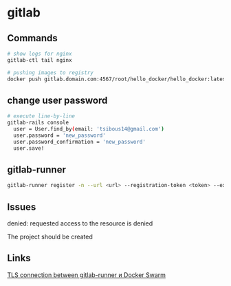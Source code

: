# gitlab

## Commands

```bash
# show logs for nginx
gitlab-ctl tail nginx

# pushing images to registry
docker push gitlab.domain.com:4567/root/hello_docker/hello_docker:latest
```

## change user password

```bash
# execute line-by-line
gitlab-rails console
  user = User.find_by(email: 'tsibous14@gmail.com')
  user.password = 'new_password'
  user.password_confirmation = 'new_password'
  user.save!
```

## gitlab-runner

```bash
gitlab-runner register -n --url <url> --registration-token <token> --executor docker --description <desc> --docker-image "docker:stable" --docker-privileged
```

## Issues

<p class="callout warning">denied: requested access to the resource is denied</p>

<p class="callout success">The project should be created</p>

## Links

[TLS connection between gitlab-runner и Docker Swarm](https://habr.com/ru/post/344324/)​